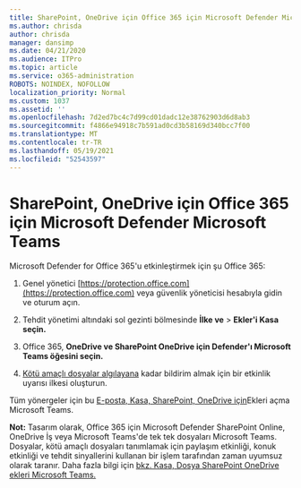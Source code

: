 ```yaml
---
title: SharePoint, OneDrive için Office 365 için Microsoft Defender Microsoft Teams
ms.author: chrisda
author: chrisda
manager: dansimp
ms.date: 04/21/2020
ms.audience: ITPro
ms.topic: article
ms.service: o365-administration
ROBOTS: NOINDEX, NOFOLLOW
localization_priority: Normal
ms.custom: 1037
ms.assetid: ''
ms.openlocfilehash: 7d2ed7bc4c7d99cd01dadc12e38762903d6d8ab3
ms.sourcegitcommit: f4866e94918c7b591ad0cd3b58169d340bcc7f00
ms.translationtype: MT
ms.contentlocale: tr-TR
ms.lasthandoff: 05/19/2021
ms.locfileid: "52543597"
---
```

# <a name="microsoft-defender-for-office-365-for-sharepoint-onedrive-and-microsoft-teams"></a>SharePoint, OneDrive için Office 365 için Microsoft Defender Microsoft Teams

Microsoft Defender for Office 365'u etkinleştirmek için şu Office 365:

1. Genel yönetici [https://protection.office.com](https://protection.office.com) veya güvenlik yöneticisi hesabıyla gidin ve oturum açın.

2. Tehdit yönetimi altındaki sol gezinti bölmesinde **İlke ve**  \> **Ekler'i Kasa seçin.**

3. Office 365, **OneDrive ve SharePoint OneDrive için Defender'ı Microsoft Teams öğesini seçin.**

4. [Kötü amaçlı dosyalar algılayana](/microsoft-365/compliance/create-activity-alerts) kadar bildirim almak için bir etkinlik uyarısı ilkesi oluşturun.

Tüm yönergeler için bu [E-posta, Kasa, SharePoint, OneDrive için](/microsoft-365/security/office-365-security/turn-on-atp-for-spo-odb-and-teams)Ekleri açma Microsoft Teams.

**Not:** Tasarım olarak, Office 365 için Microsoft Defender SharePoint Online, OneDrive İş veya Microsoft Teams'de tek tek dosyaları Microsoft Teams. Dosyalar, kötü amaçlı dosyaları tanımlamak için paylaşım etkinliği, konuk etkinliği ve tehdit sinyallerini kullanan bir işlem tarafından zaman uyumsuz olarak taranır. Daha fazla bilgi için [bkz. Kasa, Dosya SharePoint OneDrive ekleri Microsoft Teams.](/microsoft-365/security/office-365-security/atp-for-spo-odb-and-teams)

